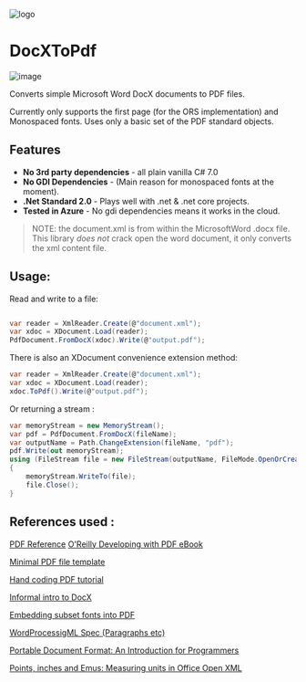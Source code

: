 ![logo](https://gitlab.3squared.com/uploads/-/system/project/avatar/470/pdf7.jpg)

# DocXToPdf

![image](https://gitlab.3squared.com/RobHill/docxtopdf/badges/debug/pipeline.svg?style=flat-square)
<!-- <img src="http://teamcity.3squared.com/app/rest/builds/buildType:DocXToPdf_Release/statusIcon"/> -->
<!-- <iframe src="http://teamcity.3squared.com/guestAuth/app/rest/builds?locator=project:DocXToPdf,running:any,branch:branched:any,count:20"></iframe> -->


Converts simple Microsoft Word DocX documents to PDF files.

Currently only supports the first page (for the ORS implementation) and Monospaced fonts. Uses only a basic set of the PDF standard objects.

## Features

- **No 3rd party dependencies** - all plain vanilla C# 7.0
- **No GDI Dependencies** - (Main reason for monospaced fonts at the moment).
- **.Net Standard 2.0** - Plays well with .net & .net core projects.
- **Tested in Azure** - No gdi dependencies means it works in the cloud.

> NOTE: the document.xml is from within the MicrosoftWord .docx file. 
> This library _does not_ crack open the word document, it only converts the xml content file.

## Usage:
Read and write to a file:
```cs

var reader = XmlReader.Create(@"document.xml");
var xdoc = XDocument.Load(reader);
PdfDocument.FromDocX(xdoc).Write(@"output.pdf");

```
There is also an XDocument convenience extension method: 
```cs
var reader = XmlReader.Create(@"document.xml");
var xdoc = XDocument.Load(reader);
xdoc.ToPdf().Write(@"output.pdf");
```
Or returning a stream :
```cs
var memoryStream = new MemoryStream();
var pdf = PdfDocument.FromDocX(fileName);
var outputName = Path.ChangeExtension(fileName, "pdf");
pdf.Write(out memoryStream);
using (FileStream file = new FileStream(outputName, FileMode.OpenOrCreate, FileAccess.ReadWrite))
{
    memoryStream.WriteTo(file);
    file.Close();
}
```

## References used :
[PDF Reference](https://www.adobe.com/devnet/pdf/pdf_reference.html)
[O'Reilly Developing with PDF eBook](https://www.oreilly.com/library/view/developing-with-pdf/9781449327903/ch01.html)

[Minimal PDF file template](https://brendanzagaeski.appspot.com/0004.html)

[Hand coding PDF tutorial](https://brendanzagaeski.appspot.com/0005.html)

[Informal intro to DocX](https://www.toptal.com/xml/an-informal-introduction-to-docx)

[Embedding subset fonts into PDF](http://etutorials.org/Linux+systems/pdf+hacks/Chapter+4.+Creating+PDF+and+Other+Editions/Hack+43+Embed+and+Subset+Fonts+to+Your+Advantage/)

[WordProcessigML Spec (Paragraphs etc)](http://officeopenxml.com/WPparagraphProperties.php)

[Portable Document Format: An Introduction for Programmers](http://preserve.mactech.com/articles/mactech/Vol.15/15.09/PDFIntro/index.html)

[Points, inches and Emus: Measuring units in Office Open XML](https://startbigthinksmall.wordpress.com/2010/01/04/points-inches-and-emus-measuring-units-in-office-open-xml/)